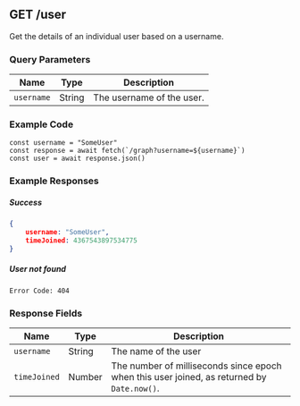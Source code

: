 ## GET /user
Get the details of an individual user based on a username.

### Query Parameters
| Name | Type | Description |
| ---- | ---- | ---- |
| `username` | String | The username of the user. |
### Example Code
```JS
const username = "SomeUser"
const response = await fetch(`/graph?username=${username}`)
const user = await response.json()
```

### Example Responses
##### Success
```JSON
{
	username: "SomeUser",
	timeJoined: 4367543897534775
}
```
##### User not found
```
Error Code: 404
```

### Response Fields
| Name | Type | Description |
| ---- | ---- | ---- |
| `username` | String | The name of the user |
| `timeJoined` | Number | The number of milliseconds since epoch when this user joined, as returned by `Date.now()`. |
